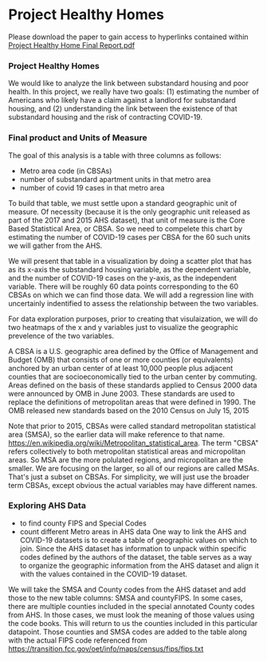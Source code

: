 # Project Healthy Homes
Please download the paper to gain access to hyperlinks contained within
[Project Healthy Home Final Report.pdf](https://github.com/yecatstevir/Project_Healthy_Homes/files/8190183/Project.Healthy.Home.Final.Report.pdf)

### Project Healthy Homes
We would like to analyze the link between substandard housing and poor health. In this project, we really have two goals: (1) estimating the number of Americans who likely have a claim against a landlord for substandard housing, and (2) understanding the link between the existence of that substandard housing and the risk of contracting COVID-19.

### Final product and Units of Measure
The goal of this analysis is a table with three columns as follows:

- Metro area code (in CBSAs)
- number of substandard apartment units in that metro area
- number of covid 19 cases in that metro area

To build that table, we must settle upon a standard geographic unit of measure. Of necessity (because it is the only geographic unit released as part of the 2017 and 2015 AHS dataset), that unit of measure is the Core Based Statistical Area, or CBSA. So we need to compelete this chart by estimating the number of COVID-19 cases per CBSA for the 60 such units we will gather from the AHS.

We will present that table in a visualization by doing a scatter plot that has as its x-axis the substandard housing variable, as the dependent variable, and the number of COVID-19 cases on the y-axis, as the independent variable. There will be roughly 60 data points corresponding to the 60 CBSAs on which we can find those data. We will add a regression line with uncertainly indentified to assess the relationship between the two variables.

For data exploration purposes, prior to creating that visulaization, we will do two heatmaps of the x and y variables just to visualize the geographic prevelence of the two variables.

A CBSA is a U.S. geographic area defined by the Office of Management and Budget (OMB) that consists of one or more counties (or equivalents) anchored by an urban center of at least 10,000 people plus adjacent counties that are socioeconomically tied to the urban center by commuting. Areas defined on the basis of these standards applied to Census 2000 data were announced by OMB in June 2003. These standards are used to replace the definitions of metropolitan areas that were defined in 1990. The OMB released new standards based on the 2010 Census on July 15, 2015

Note that prior to 2015, CBSAs were called standard metropolitan statistical area (SMSA), so the earlier data will make reference to that name. https://en.wikipedia.org/wiki/Metropolitan_statistical_area. The term "CBSA" refers collectively to both metropolitan statistical areas and micropolitan areas. So MSA are the more polulated regions, and micropolitan are the smaller. We are focusing on the larger, so all of our regions are called MSAs. That's just a subset on CBSAs. For simplicity, we will just use the broader term CBSAs, except obvious the actual variables may have different names.

### Exploring AHS Data
- to find county FIPS and Special Codes
- count different Metro areas in AHS data
One way to link the AHS and COVID-19 datasets is to create a table of geographic values on which to join. Since the AHS dataset has information to unpack within specific codes defined by the authors of the dataset, the table serves as a way to organize the geographic information from the AHS dataset and align it with the values contained in the COVID-19 dataset.

We will take the SMSA and County codes from the AHS dataset and add those to the new table columns: SMSA and countyFIPS. In some cases, there are multiple counties included in the special annotated County codes from AHS. In those cases, we must look the meaning of those values using the code books. This will return to us the counties included in this particular datapoint. Those counties and SMSA codes are added to the table along with the actual FIPS code referenced from https://transition.fcc.gov/oet/info/maps/census/fips/fips.txt
